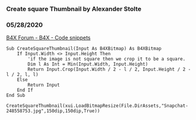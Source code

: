 ###  Create square Thumbnail by Alexander Stolte
### 05/28/2020
[B4X Forum - B4X - Code snippets](https://www.b4x.com/android/forum/threads/118299/)

```B4X
Sub CreateSquareThumbnail(Input As B4XBitmap) As B4XBitmap  
    If Input.Width <> Input.Height Then  
        'if the image is not square then we crop it to be a square.  
        Dim l As Int = Min(Input.Width, Input.Height)  
        Return Input.Crop(Input.Width / 2 - l / 2, Input.Height / 2 - l / 2, l, l)  
    Else  
        Return Input  
    End If  
End Sub
```

  

```B4X
CreateSquareThumbnail(xui.LoadBitmapResize(File.DirAssets,"Snapchat-248558753.jpg",150dip,150dip,True))
```